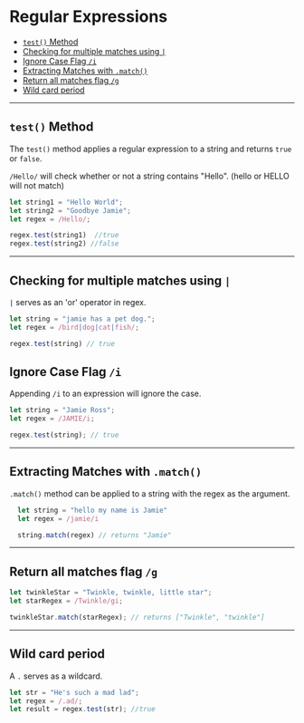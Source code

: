 # Regular Expressions


* [`test()` Method](#test()-method)
* [Checking for multiple matches using `|`](#Checking-for-multiple-matches-using-|)
* [Ignore Case Flag `/i`](#ignore-case-flag-/i)
* [Extracting Matches with `.match()`](#Extracting-Matches-with-.match())
* [Return all matches flag `/g`](#Return-all-matches-flag-/g)
* [Wild card period](#wild-card-period)
***

## `test()` Method
The `test()` method applies a regular expression to a string and returns `true` or `false`.  

`/Hello/` will check whether or not a string contains "Hello".  (hello or HELLO will not match)

```javascript
let string1 = "Hello World";
let string2 = "Goodbye Jamie";
let regex = /Hello/;

regex.test(string1)  //true
regex.test(string2) //false
```
***
## Checking for multiple matches using `|`

`|` serves as an 'or' operator in regex.

```javascript
let string = "jamie has a pet dog.";
let regex = /bird|dog|cat|fish/;

regex.test(string) // true
```
## Ignore Case Flag `/i`

Appending `/i` to an expression will ignore the case.
```javascript
let string = "Jamie Ross";
let regex = /JAMIE/i;

regex.test(string); // true
```
***
## Extracting Matches with `.match()`

`.match()` method can be applied to a string with the regex as the argument.

```javascript
  let string = "hello my name is Jamie"
  let regex = /jamie/i

  string.match(regex) // returns "Jamie"
  ```
***
  ## Return all matches flag `/g`

  ```javascript
  let twinkleStar = "Twinkle, twinkle, little star";
let starRegex = /Twinkle/gi;

twinkleStar.match(starRegex); // returns ["Twinkle", "twinkle"]
```
***
## Wild card period

A `.` serves as a wildcard.

```javascript
let str = "He's such a mad lad";
let regex = /.ad/;
let result = regex.test(str); //true